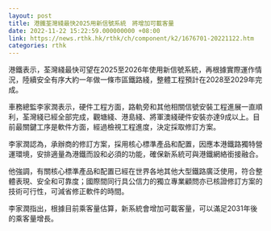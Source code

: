 ```yaml
---
layout: post
title: 港鐵荃灣綫最快2025用新信號系統　將增加可載客量
date: 2022-11-22 15:22:59.000000000 +08:00
link: https://news.rthk.hk/rthk/ch/component/k2/1676701-20221122.htm
categories: rthk
---
```


港鐵表示，荃灣綫最快可望在2025至2026年使用新信號系統，再根據實際運作情況，陸續安全有序大約一年做一條市區鐵路綫，整體工程預計在2028至2029年完成。

車務總監李家潤表示，硬件工程方面，路軌旁和其他相關信號安裝工程進展一直順利，荃灣綫已經全部完成，觀塘綫、港島綫、將軍澳綫硬件安裝亦達9成以上。目前最關鍵工序是軟件方面，經過檢視工程進度，決定採取修訂方案。

李家潤認為，承辦商的修訂方案，採用核心標準產品和配置，因應本港鐵路獨特營運環境，安排適量為港鐵而設和必須的功能，確保新系統可與港鐵網絡銜接融合。

他強調，有關核心標準產品和配置已經在世界各地其他大型鐵路廣泛使用，符合整體表現、安全和可靠度；國際間同行具公信力的獨立專業顧問亦已核證修訂方案的技術可行性，可減省修正軟件的時間。

李家潤指出，根據目前乘客量估算，新系統會增加可載客量，可以滿足2031年後的乘客量增長。
